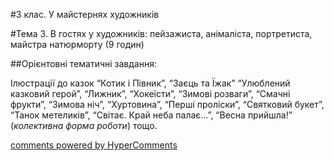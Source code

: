 <div id="hypercomments_widget" class="js-hypercomments-widget invisible"></div>

#3 клас. У майстернях художників

#Тема 3.  В гостях у художників: пейзажиста, анімаліста, портретиста, майстра натюрморту (9 годин)


##Орієнтовні тематичні завдання:

Ілюстрації до казок “Котик і Півник”, “Заєць та Їжак” “Улюблений казковий герой”, “Лижник”, “Хокеїсти”, “Зимові розваги”, “Смачні фрукти”, “Зимова ніч”, “Хуртовина”, “Перші проліски”, “Святковий букет”, “Танок метеликів”, “Cвітає. Край неба палає…”, “Весна прийшла!” (*колективна форма роботи*) тощо.

<div class="js-hypercomments-container">
    <a href="http://hypercomments.com" class="hc-link" title="comments widget">comments powered by HyperComments</a>
</div>